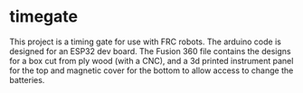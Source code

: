 # timegate
 
This project is a timing gate for use with FRC robots. The arduino code is designed for an ESP32 dev board. The Fusion 360 file contains the designs for a box cut from ply wood (with a CNC), and a 3d printed instrument panel for the top and magnetic cover for the bottom to allow access to change the batteries.